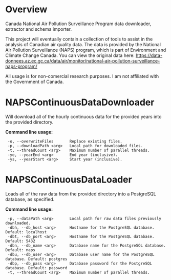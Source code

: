 # Overview
Canada National Air Pollution Surveillance Program data downloader, extractor and schema importer. 

This project will eventually contain a collection of tools to assist in the analysis of Canadian air quality data. The data is provided by the National Air Pollution Surveillance (NAPS) program, which is part of Environment and Climate Change Canada. You can view the original data here: https://data-donnees.az.ec.gc.ca/data/air/monitor/national-air-pollution-surveillance-naps-program/

All usage is for non-comercial research purposes. I am not affiliated with the Government of Canada.

# NAPSContinuousDataDownloader

Will download all of the hourly continuous data for the provided years into the provided directory.

**Command line usage:**
```
 -o, --overwriteFiles       Replace existing files.
 -p, --downloadPath <arg>   Local path for downloaded files.
 -t, --threadCount <arg>    Maximum number of parallel threads.
 -ye, --yearEnd <arg>       End year (inclusive).
 -ys, --yearStart <arg>     Start year (inclusive).
```

# NAPSContinuousDataLoader

Loads all of the raw data from the provided directory into a PostgreSQL database, as specified.

**Command line usage:**
```
 -p, --dataPath <arg>       Local path for raw data files previously downloaded.
 -dbh, --db_host <arg>      Hostname for the PostgreSQL database. Default: localhost
 -dbt, --db_port <arg>      Hostname for the PostgreSQL database. Default: 5432
 -dbn, --db_name <arg>      Database name for the PostgreSQL database. Default: naps
 -dbu, --db_user <arg>      Database user name for the PostgreSQL database. Default: postgres
 -dbp, --db_pass <arg>      Database password for the PostgreSQL database. Default: password
 -t, --threadCount <arg>    Maximum number of parallel threads.
```
